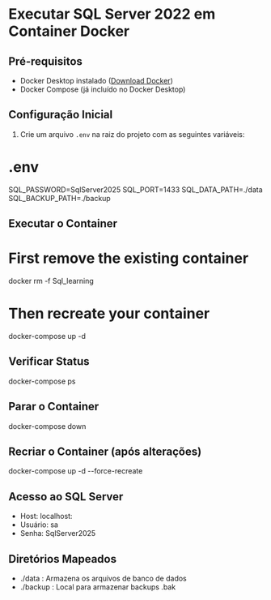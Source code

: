 # Executar SQL Server 2022 em Container Docker

## Pré-requisitos
- Docker Desktop instalado ([Download Docker](https://www.docker.com/products/docker-desktop))
- Docker Compose (já incluído no Docker Desktop)

## Configuração Inicial

1. Crie um arquivo `.env` na raiz do projeto com as seguintes variáveis:


# .env

SQL_PASSWORD=SqlServer2025
SQL_PORT=1433
SQL_DATA_PATH=./data
SQL_BACKUP_PATH=./backup


## Executar o Container ##
# First remove the existing container
docker rm -f Sql_learning

# Then recreate your container
docker-compose up -d

## Verificar Status

docker-compose ps

## Parar o Container

docker-compose down

## Recriar o Container (após alterações)

docker-compose up -d --force-recreate

## Acesso ao SQL Server

- Host: localhost:
- Usuário: sa
- Senha: SqlServer2025

## Diretórios Mapeados

- ./data : Armazena os arquivos de banco de dados
- ./backup : Local para armazenar backups .bak